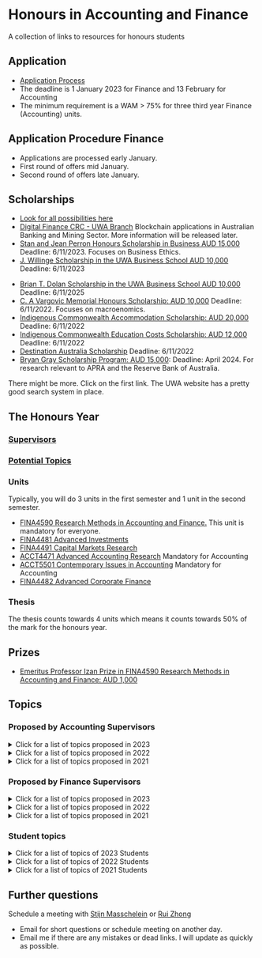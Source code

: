 # Honours in Accounting and Finance 
 A collection of links to resources for honours students

## Application

- [Application Process](https://www.uwa.edu.au/study/how-to-apply/honours)
- The deadline is 1 January 2023 for Finance and 13 February for Accounting
- The minimum requirement is a WAM > 75% for three third year Finance (Accounting) units.

## Application Procedure Finance

- Applications are processed early January. 
- First round of offers mid January.
- Second round of offers late January.

## Scholarships

- [Look for all possibilities here](https://www.uwa.edu.au/study/scholarships/explore)
- [Digital Finance CRC - UWA Branch](https://www.uwabcrc.com/) Blockchain applications in Australian Banking and Mining Sector. More information will be released later.
- [Stan and Jean Perron Honours Scholarship in Business AUD 15,000](https://www.uwa.edu.au/study/scholarship-listing/stan-and-jean-perron-honours-scholarship-f514241) Deadline: 6/11/2023. Focuses on Business Ethics.
- [J. Willinge Scholarship in the UWA Business School AUD 10,000](https://www.uwa.edu.au/study/Scholarship-Listing/j-willinge-scholarship-in-the-uwa-business-school-f555791) Deadline: 6/11/2023
<!-- - [J. Willinge Regional and Remote Scholarship AUD 10,000](https://www.uwa.edu.au/study/Scholarship-Listing/j-willinge-regional-and-remote-scholarship-f513491) Deadline: 4/11/2022 -->
- [Brian T. Dolan Scholarship in the UWA Business School AUD 10,000](https://www.uwa.edu.au/study/Scholarship-Listing/brian-t-dolan-scholarship-in-the-uwa-business-school-f513282) Deadline: 6/11/2025
- [C. A Vargovic Memorial Honours Scholarship: AUD 10,000](https://www.uwa.edu.au/study/scholarship-listing/c-a-vargovic-memorial-honours-scholarship-f512261) Deadline: 6/11/2022. Focuses on macroenomics.
- [Indigenous Commonwealth Accommodation Scholarship: AUD 20,000](https://www.uwa.edu.au/study/scholarship-listing/indigenous-commonwealth-accommodation-scholarship-f525291) Deadline: 6/11/2022
- [Indigenous Commonwealth Education Costs Scholarship: AUD 12,000](https://www.uwa.edu.au/study/scholarship-listing/indigenous-commonwealth-education-costs-scholarship-f525301) Deadline: 6/11/2022
- [Destination Australia Scholarship](https://www.uwa.edu.au/study/Scholarship-Listing/destination-australia-honours-scholarship-f2012691) Deadline: 6/11/2022
- [Bryan Gray Scholarship Program: AUD 15,000](https://www.apra.gov.au/brian-gray-scholarship-program): Deadline: April 2024. For research relevant to APRA and the Reserve Bank of Australia. 

There might be more. Click on the first link. The UWA website has a pretty good search system in place.

## The Honours Year 

### [Supervisors](https://research-repository.uwa.edu.au/en/organisations/accounting-and-finance/persons/)

### [Potential Topics](#topics)

### Units

Typically, you will do 3 units in the first semester and 1 unit in the second semester.

- [FINA4590 Research Methods in Accounting and Finance.](https://handbooks.uwa.edu.au/unitdetails?code=FINA4590) This unit is mandatory for everyone.
- [FINA4481	Advanced Investments](https://handbooks.uwa.edu.au/unitdetails?code=FINA4481)
- [FINA4491 Capital Markets Research](https://handbooks.uwa.edu.au/unitdetails?code=FINA4491)
- [ACCT4471 Advanced Accounting Research](https://handbooks.uwa.edu.au/unitdetails?code=ACCT4471) Mandatory for Accounting
- [ACCT5501 Contemporary Issues in Accounting](https://handbooks.uwa.edu.au/unitdetails?code=ACCT5501) Mandatory for Accounting
- [FINA4482 Advanced Corporate Finance](https://handbooks.uwa.edu.au/unitdetails?code=FINA4482) 

### Thesis

The thesis counts towards 4 units which means it counts towards 50% of the mark for the honours year. 

## Prizes

- [Emeritus Professor Izan Prize in FINA4590 Research Methods in Accounting and Finance: AUD 1,000](https://apps.weboffice.uwa.edu.au/prizes-app/file/Emeritus%20Professor%20Izan%20Prize%20in%20FINA4590%20Research%20Methods%20in%20Accounting%20and%20Finance%20[F53717].RTF)

## Topics 

### Proposed by Accounting Supervisors

<details> <summary> Click for a list of topics proposed in 2023</summary>

- Quality of Australian Charities’ Financial Reports
- Financial Fraud and Disappearing Executives

</details>

<details> <summary> Click for a list of topics proposed in 2022</summary>

- Disappearing executives in Russia and China
- Applications of Modern Data Science Techniques to Accounting and Finance Research
- Cost Indexation In Human Services
- International Nonprofit Accounting Standards: Prospects for Success	
- Modern slavery risks and practices in operations and supply chains

</details>

<details> <summary> Click for a list of topics proposed in 2021</summary>

- Disappearing executives
- Performance Measurement and Autonomy of Manufacturing Workers (Accounting) 
- Econometric Machine Learning Applications in Accounting and Finance Research 
- Delegation, Compensation Schemes, and Misreporting 
- Decision usefulness of accounting standards in public and private sector NFPs 
- Auditing and public & private NFPs: audit committee effectiveness  
- Public sector reliance on private NFP assurance processes 
- Charities regulation: the appropriateness of the size-by-turnover test in delineating regulatory obligations. 
- Data asset deficiencies in private NFP public policy development 
- Volunteer director competence 
- Accounting policies used by mining firms for exploration activities. 
- Usefulness of Key Audit Matters disclosures in new audit reports. 
- Changes in conditional conservatism over time. 
- Changes in credit provisioning as a result of IFRS 9 
- Improvements in credit risk disclosures post IFRS 16 
- Analyst following and conditional conservatism. 
- Analyst following and stock price delay. 
- Influence of non-professional analysts on managerial decisions. 
- Bull whip effect (impact of customer decisions on supplier demand). 
- YouTube comments and stock market reactions. 

</details>

### Proposed by Finance Supervisors

<details>
<summary> Click for a list of topics proposed in 2023</summary>

- Anticipatory Delisting and Strategic Announcements
- Hidden correlations caused by algorithms and whether they are exploitable
- To Crash or Not to Crash: An empirical study on four measurements of crash risk
- Deriving Chinese political sentiment from diverse media sources
- Climate risk exposure across the supply chain
- Company CEO’s foreign experience and corporate misconduct
- 

</details>

<details> <summary> Click for a list of topics proposed in 2022</summary>

- An analysis of the global market for carbon credits. Are they traded? Where are they traded? At what price? Are they more expensive in some countries than in others? Trends? 
- Do investors care about sustainability reports and ESG? Evidence from the gold mining sector
- Wealth inequality and the stock market – How is market capitalization inequality linked to wealth    inequality?
- Why invest in mining? An analysis of mining shares versus the underlying commodity
- Nicholas Taleb versus Harry Markowitz – A critical assessment of two very different views
- Impact of uncertainty on international yield curves / interest rate volatility
- Are futures markets more volatile when traders hold extreme positions?
- Efficiency of (sports or political) betting markets
- Don’t cite Wikipedia! Should we use information from Wikipedia in financial markets?
- Market risk, credit risk and financial distress
- Market volatility spillovers and the role of geopolitics
- Financial development, financial inclusion, and inclusive economic growth in emerging markets
- Retirement Savings and COVID: Thai Experience
- Financial literacy 
- Suppliers’ climate risks and how managers react to this risk
- Dividend peer effect
- Does ESG rating predict a firm’s future ESG investments and performance, and 
- How does rater disagreement affect corporate decisions on future ESG investments.

</details> 

<details> <summary> Click for a list of topics proposed in 2021 </summary>

- Decarbonization and transition to net zero in the mining sector  
- Decarbonization and transition to net zero in the gold mining sector 
- Responsible Investing – Gold stocks versus gold bullion  
- Cryptocurrencies and the Role of Trust 
- Joke/ parody coins – An empirical analysis of (seemingly) nonsense cryptocurrencies 
- Excess information (Twitter, Facebook, Reddit etc.) and financial market volatility 
- Sovereign bond markets and carbon risk 
- Monetary policy, QE and wealth inequality – A Financial Market Perspective 
- Shareholder Value versus Stakeholder Value – Revisiting Milton Friedman  
- The Democratization of Finance – Robinhood, Reddit and GameStop 
- An Empirical Analysis of Narratives – Trickle down, Shareholder value, “the government does not create jobs”, Adam Smith’s Invisible Hand 
- Trickle down, COVID and government spending 
- Customer concentration and corporate investment and financing behavior. 
- Illiquidity during the COVID pandemic  
- Impact of uncertainty on the yield curve  
- Are futures markets more volatile when traders hold extreme positions? 
- Central bank performance and the influence of board member characteristics 
- Applications of Bloomberg news analytics data 
- Modern slavery from the shareholder value perspective  
- Quantify stock market losses upon the announcement of modern slavery scandals 
- What kind of company and board characteristics are related to the exposure of these scandals? 
- Carbon-emission management incentive plans 
- Financial literacy. School and undergraduate financial literacy. Acquisition of financial literacy within families: Databases from survey data available to investigate including data collected during COVID-19 
- Use and understanding of buy-now-pay-later and credit cards 
- Retirement savings investment choices – accumulation (superannuation) and pension phase (retirement). Available database from Australian wealth management company
- The value relevance of Wikipedia: Evidence from negative ESG incidents 

</details>


### Student topics

<details> <summary> Click for a list of topics of 2023 Students </summary>

- Does Retail Attention Drive Corporate Climate Change Awareness
- Do Investors Care About ESG? Evidence From the Mining Industry
- Abnormal Temperature Changes, Investor Concern for Climate Change, and Information Acquisition Behaviour
- Web3 as a Catalyst for Decentralized Finance Lending and Borrowing Sector: A Comparative Analysis of Centralized and Decentralized Finance
- The Impact of Cyberattacks on Corporate Disclosure
- Does the Asymmetric Relationship between Market Returns and Liquidity Hold in Decentralized Finance
- Regulation by Size: Avoiding Under- and Over-regulation in Australian Charities' Financial Reporting
- The drivers and consequences of spin-offs
- Market Sentiment and CEO pay cuts

</details>

<details> <summary> Click for a list of topics of 2022 Students </summary>

- Peer Effect on Green Bond Issuance
- The impact of dividend change announcements - information transmission and peer effects
- The effect of geopolitical risk on the volatility of futures markets
- Economic Policy Uncertainty and the Yield Curve
- Modern Slavery and Cross-Border Mergers and Acquisitions
- Founders' gender diversity and information quality: Evidence from reward crowdfunding projects
- Managing Climate Change: The link between mandatory emissions disclosure and use of executive environmental incentives
- Inflation and You: The use of multi-class portfolios to hedge inflation risk
- Benefits and Drawbacks of DeFI for consumers
- Understanding Cryptoassets through Valuation Models

</details>

<details> <summary> Click for a list of topics of 2021 Students </summary>

- Does FOMO (fear of missing out) moderate consumers’ propensity to take financial risks?
- The implications of direct access technology on investor sentiment and attention 
- Accounting for Crypto-assets as an investment
- Determinants of Key Audit Matter Disclosures
- Corporate Environmental Culture and Environmental Risk
- The interrelation between day-ahead Eastern Australian natural gas prices
- Attention to climate change and stock returns 
- Customer Concentration and Corporate Investments: The moderating role of CEO option incentives
- An examination of discretionary liquidity trading, short selling and price efficiency in the Pandemic
- An Empirical Analysis of Seemingly Nonsense Cryptocurrencies
- Differentiating effects of unconventional monetary policy (UMP) on industries and markets. 

</details>

## Further questions

Schedule a meeting with [Stijn Masschelein](mailto:stijn.masschelein@uwa.edu.au) or [Rui Zhong](mailto:rui.zhong@uwa.edu.au)

- Email for short questions or schedule meeting on another day.
- Email me if there are any mistakes or dead links. I will update as quickly as possible. 
